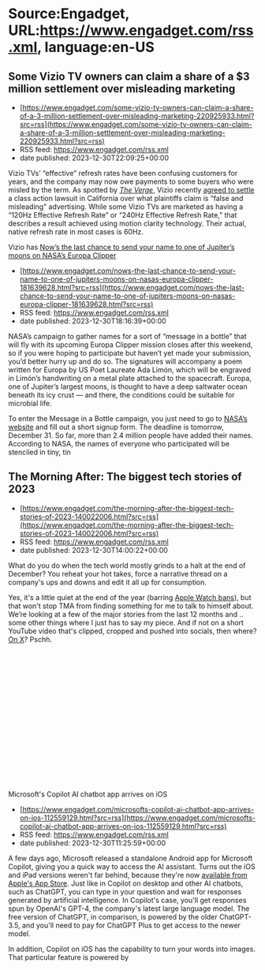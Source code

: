 # Source:Engadget, URL:https://www.engadget.com/rss.xml, language:en-US

## Some Vizio TV owners can claim a share of a $3 million settlement over misleading marketing
 - [https://www.engadget.com/some-vizio-tv-owners-can-claim-a-share-of-a-3-million-settlement-over-misleading-marketing-220925933.html?src=rss](https://www.engadget.com/some-vizio-tv-owners-can-claim-a-share-of-a-3-million-settlement-over-misleading-marketing-220925933.html?src=rss)
 - RSS feed: https://www.engadget.com/rss.xml
 - date published: 2023-12-30T22:09:25+00:00

<p>Vizio TVs’ “effective” refresh rates have been confusing customers for years, and the company may now owe payments to some buyers who were misled by the term. As spotted by <a class="no-affiliate-link" href="https://www.theverge.com/2023/12/30/24019780/vizio-settlement-effective-refresh-rate-class-action-lawsuit"><em><ins>The Verge</ins></em></a>, Vizio recently <a class="no-affiliate-link" href="https://www.refreshrateclassaction.com/"><ins>agreed to settle</ins></a> a class action lawsuit in California over what plaintiffs claim is “false and misleading” advertising. While some Vizio TVs are marketed as having a “120Hz Effective Refresh Rate” or “240Hz Effective Refresh Rate,” that describes a result achieved using motion clarity technology. Their actual, native refresh rate in most cases is 60Hz.</p>
<p>Vizio has <a class="no-affiliate-link" href="https://www.refreshrateclassaction.com/docs/2023.11.09%20-%20Second%20Amended%20VIZIO%20Settlement%20Agreement%20(signed%20by%20Ps).

## Now’s the last chance to send your name to one of Jupiter’s moons on NASA’s Europa Clipper
 - [https://www.engadget.com/nows-the-last-chance-to-send-your-name-to-one-of-jupiters-moons-on-nasas-europa-clipper-181639628.html?src=rss](https://www.engadget.com/nows-the-last-chance-to-send-your-name-to-one-of-jupiters-moons-on-nasas-europa-clipper-181639628.html?src=rss)
 - RSS feed: https://www.engadget.com/rss.xml
 - date published: 2023-12-30T18:16:39+00:00

<p>NASA’s campaign to gather names for a sort of “message in a bottle” that will fly with its upcoming Europa Clipper mission closes after this weekend, so if you were hoping to participate but haven’t yet made your submission, you’d better hurry up and do so. The signatures will accompany a poem written for Europa by US Poet Laureate Ada Limón, which will be engraved in Limón’s handwriting on a metal plate attached to the spacecraft. Europa, one of Jupiter’s largest moons, is thought to have a deep saltwater ocean beneath its icy crust  — and there, the conditions could be suitable for microbial life.</p>
<p>To enter the Message in a Bottle campaign, you just need to go to <a href="https://europa.nasa.gov/message-in-a-bottle/sign-on/"><ins>NASA’s website</ins></a> and fill out a short signup form. The deadline is tomorrow, December 31. So far, more than 2.4 million people have added their names. According to NASA, the names of everyone who participated will be stenciled in tiny, tin

## The Morning After: The biggest tech stories of 2023
 - [https://www.engadget.com/the-morning-after-the-biggest-tech-stories-of-2023-140022006.html?src=rss](https://www.engadget.com/the-morning-after-the-biggest-tech-stories-of-2023-140022006.html?src=rss)
 - RSS feed: https://www.engadget.com/rss.xml
 - date published: 2023-12-30T14:00:22+00:00

<p>What do you do when the tech world mostly grinds to a halt at the end of December? You reheat your hot takes, force a narrative thread on a company's ups and downs and edit it all up for consumption.&nbsp;</p>
<p>Yes, it's a little quiet at the end of the year (barring <a href="https://www.engadget.com/apple-is-selling-its-contested-watch-models-again-after-import-ban-pause-193824245.html">Apple Watch bans</a>), but that won't stop TMA from finding something for me to talk to himself about. We’re looking at a few of the major stories from the last 12 months and .. some other things where I just has to say my piece. And if not on a short YouTube video that's clipped, cropped and pushed into socials, then where? <a href="https://www.engadget.com/how-twitter-died-in-2023-and-why-x-may-not-be-far-behind-143033036.html">On X</a>? Pschh.</p>
<span id="end-legacy-contents"></span><div id="25470b0be3e9496cbf881156245e1b22"><div style="width: 100%; height: 0; padding-bottom: 56.25%;"></div

## Microsoft's Copilot AI chatbot app arrives on iOS
 - [https://www.engadget.com/microsofts-copilot-ai-chatbot-app-arrives-on-ios-112559129.html?src=rss](https://www.engadget.com/microsofts-copilot-ai-chatbot-app-arrives-on-ios-112559129.html?src=rss)
 - RSS feed: https://www.engadget.com/rss.xml
 - date published: 2023-12-30T11:25:59+00:00

<p>A few days ago, Microsoft released a standalone Android app for Microsoft Copilot, giving you a quick way to access the AI assistant. Turns out the iOS and iPad versions weren't far behind, because they're now <a class="no-affiliate-link" href="https://apps.apple.com/us/app/microsoft-copilot/id6472538445?platform=iphone">available from Apple's App Store</a>. Just like in Copilot on desktop and other AI chatbots, such as ChatGPT, you can type in your question and wait for responses generated by artificial intelligence. In Copilot's case, you'll get responses spun by OpenAI's GPT-4, the company's latest large language model. The free version of ChatGPT, in comparison, is powered by the older ChatGPT-3.5, and you'll need to pay for ChatGPT Plus to get access to the newer model.&nbsp;</p>
<p>In addition, Copilot on iOS has the capability to turn your words into images. That particular feature is powered by <a href="https://www.engadget.com/the-next-dall-e-will-be-able-to-generate-resu

